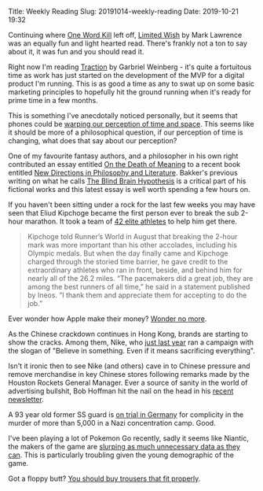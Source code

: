 Title: Weekly Reading
Slug: 20191014-weekly-reading
Date: 2019-10-21 19:32

Continuing where [One Word Kill](https://www.jacquescorbytuech.com/writing/20190930-weekly-reading.html) left off, [Limited Wish](https://www.goodreads.com/book/show/41771517-limited-wish) by Mark Lawrence was an equally fun and light hearted read. There's frankly not a ton to say about it, it was fun and you should read it.

Right now I'm reading [Traction](https://www.goodreads.com/book/show/25768015-traction) by Garbriel Weinberg - it's quite a fortuitous time as work has just started on the development of the MVP for a digital product I'm running. This is as good a time as any to swat up on some basic marketing principles to hopefully hit the ground running when it's ready for prime time in a few months.

This is something I've anecdotally  noticed personally, but it seems that phones could be [warping our perception of time and space](https://melmagazine.com/en-us/story/were-so-reliant-on-our-phones-theyve-warped-our-sense-of-space-and-time). This seems like it should be more of a philosophical question, if our perception of time is changing, what does that say about our perception?

One of my favourite fantasy authors, and a philosopher in his own right contributed an essay entitled [On the Death of Meaning](https://www.academia.edu/40569466/On_the_Death_of_Meaning) to a recent book entitled [New Directions in Philosophy and Literature](https://www.goodreads.com/book/show/45007110-new-directions-in-philosophy-and-literature). Bakker's previous writing on what he calls [The Blind Brain Hypothesis](https://www.academia.edu/1502945/The_Last_Magic_Show_A_Blind_Brain_Theory_of_the_Appearance_of_Consciousness) is a critical part of his fictional works and this latest essay is well worth spending a few hours on.

If you haven't been sitting under a rock for the last few weeks you may have seen that Eliud Kipchoge became the first person ever to break the sub 2-hour marathon. It took a team of [42 elite athletes](https://qz.com/1727150/breaking-marathon-barrier-required-43-world-class-runners/) to help him get there.

> Kipchoge told Runner’s World in August that breaking the 2-hour mark was more important than his other accolades, including his Olympic medals. But when the day finally came and Kipchoge charged through the storied time barrier, he gave credit to the extraordinary athletes who ran in front, beside, and behind him for nearly all of the 26.2 miles. “The pacemakers did a great job, they are among the best runners of all time,” he said in a statement published by Ineos. “I thank them and appreciate them for accepting to do the job.”

Ever wonder how Apple make their money? [Wonder no more](https://qz.com/1712639/how-apple-makes-its-money/).

As the Chinese crackdown continues in Hong Kong, brands are starting to show the cracks. Among them, Nike, who [just last year](https://www.theguardian.com/sport/2019/sep/16/nikes-dream-crazy-advert-starring-colin-kaepernick-wins-emmy) ran a campaign with the slogan of "Believe in something. Even if it means sacrificing everything".

Isn't it ironic then to see Nike (and others) cave in to Chinese pressure and remove merchandise in key Chinese stores following remarks made by the Houston Rockets General Manager. Ever a source of sanity in the world of advertising bullshit, Bob Hoffman hit the nail on the head in his [recent newsletter](http://createsend.com/t/d-189F72B95AD06BCB2540EF23F30FEDED).

A 93 year old former SS guard is [on trial in Germany](https://www.afp.com/en/news/3954/former-ss-guard-93-trial-germany-complicity-doc-1lh0vp2) for complicity in the murder of more than 5,000 in a Nazi concentration camp. Good.

I've been playing a lot of Pokemon Go recently, sadly it seems like Niantic, the makers of the game are [slurping as much unnecessary data as they can](https://kotaku.com/the-creators-of-pokemon-go-mapped-the-world-now-theyre-1838974714). This is particularly troubling given the young demographic of the game.

Got a floppy butt? [You should buy trousers that fit properly](https://dieworkwear.com/post/188285602454/you-might-suffer-from-floppy-butt).
